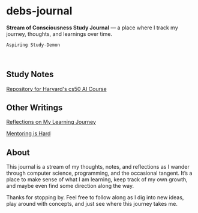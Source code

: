 # debs-journal
**Stream of Consciousness Study Journal** — a place where I track my journey, thoughts, and learnings over time.


```cpp
Aspiring Study-Demon

    
```

## Study Notes

[Repository for  Harvard's cs50 AI Course](https://debamitra.github.io/cs50-ai-journal/)


## Other Writings

[Reflections on My Learning Journey](https://debamitra.github.io/debs-journal/some-notes-ongoing-learning-journey.html)

[Mentoring is Hard](https://debamitra.github.io/debs-journal/mentoring-is-hard.html)




## About

This journal is a stream of my thoughts, notes, and reflections as I wander through computer science, programming, and the occasional tangent. It’s a place to make sense of what I am learning, keep track of my own growth, and maybe even find some direction along the way.

Thanks for stopping by. Feel free to follow along as I dig into new ideas, play around with concepts, and just see where this journey takes me.
    

